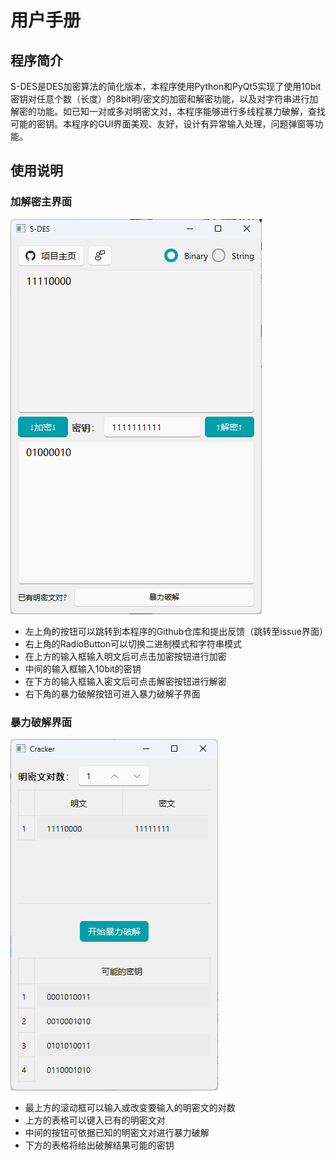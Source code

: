 # 用户手册



## 程序简介

​	S-DES是DES加密算法的简化版本，本程序使用Python和PyQt5实现了使用10bit密钥对任意个数（长度）的8bit明/密文的加密和解密功能，以及对字符串进行加解密的功能。如已知一对或多对明密文对，本程序能够进行多线程暴力破解，查找可能的密钥。本程序的GUI界面美观、友好，设计有异常输入处理，问题弹窗等功能。



## 使用说明

### 加解密主界面

![cryption](assets\cryption.png)

- 左上角的按钮可以跳转到本程序的Github仓库和提出反馈（跳转至issue界面）
- 右上角的RadioButton可以切换二进制模式和字符串模式
- 在上方的输入框输入明文后可点击加密按钮进行加密
- 中间的输入框输入10bit的密钥
- 在下方的输入框输入密文后可点击解密按钮进行解密
- 右下角的暴力破解按钮可进入暴力破解子界面

### 暴力破解界面

![cracker](assets\cracker.png)

- 最上方的滚动框可以输入或改变要输入的明密文的对数
- 上方的表格可以键入已有的明密文对
- 中间的按钮可依据已知的明密文对进行暴力破解
- 下方的表格将给出破解结果可能的密钥